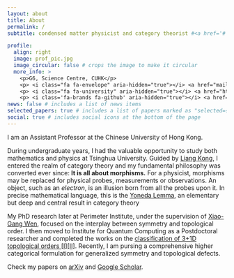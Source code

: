 ```yaml
---
layout: about
title: About
permalink: /
subtitle: condensed matter physicist and category theorist #<a href='#'>Affiliations</a>. Address. Contacts. Moto. Etc.

profile:
  align: right
  image: prof_pic.jpg
  image_circular: false # crops the image to make it circular
  more_info: >
    <p>G6, Science Centre, CUHK</p>
    <p> <i class="fa fa-envelope" aria-hidden="true"></i> <a href="mailto:tlan@cuhk.edu.hk" target="_blank">tlan@cuhk.edu.hk</a></p>
    <p> <i class="fa fa-university" aria-hidden="true"></i> <a href="https://newww.phy.cuhk.edu.hk/teaching_staff/tian-lan" target="_blank">CUHK Webpage</a></p>
    <p> <i class='fa-brands fa-github' aria-hidden="true"></i> <a href="https://github.com/lantyn" target="_blank"> GitHub</a> </p>
news: false # includes a list of news items
selected_papers: true # includes a list of papers marked as "selected={true}"
social: true # includes social icons at the bottom of the page
---
```


I am an Assistant Professor at the Chinese University of Hong Kong.

During undergraduate years, I had the valuable opportunity to study both mathematics and physics at Tsinghua University. Guided by [Liang Kong](https://www.sustech.edu.cn/en/faculties/liangkong.html), I entered the realm of category theory and my fundamental philosophy was converted ever since: **It is all about morphisms.**
For a physicist, morphisms may be replaced for physical probes, measurements or observations. An object, such as an _electron_, is an illusion born from all the probes upon it.
In precise mathematical language, this is the [Yoneda Lemma](https://ncatlab.org/nlab/show/Yoneda+lemma), an elementary but deep and central result in category theory

My PhD research later at Perimeter Institute, under the supervision of [Xiao-Gang Wen](https://xgwen.mit.edu/), focused on the interplay between symmetry and topological order. I then moved to Institute for Quantum Computing as a Postdoctoral researcher and completed the works on the [classification of 3+1D topological orders [I]](https://doi.org/10.1103/PhysRevX.8.021074)[[II]](https://doi.org/10.1103/PhysRevX.9.021005). Recently, I am pursing a comprehensive higher categorical formulation for generalized symmetry and topological defects.

Check my papers on [arXiv](https://arxiv.org/a/lan_t_2.html) and [Google Scholar](https://scholar.google.com/citations?user=66Xho3kAAAAJ).
